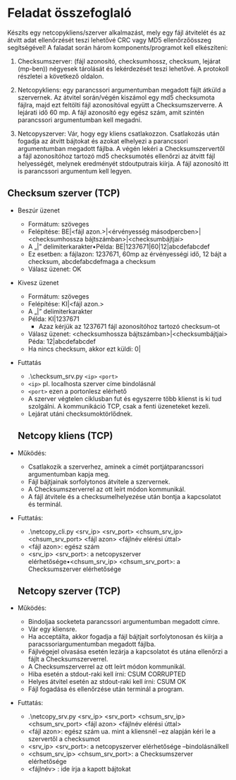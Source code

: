 # Feladat összefoglaló
Készíts egy netcopykliens/szerver alkalmazást, mely egy fájl átvitelét és az átvitt adat ellenőrzését teszi lehetővé CRC vagy MD5 ellenőrzőösszeg segítségével! A faladat során három komponents/programot kell elkészíteni:

1. Checksumszerver: (fájl azonosító, checksumhossz, checksum, lejárat (mp-ben)) négyesek tárolását és lekérdezését teszi lehetővé. A protokoll részletei a következő oldalon.

2. Netcopykliens: egy parancssori argumentumban megadott fájlt átküld a szervernek. Az átvitel során/végén kiszámol egy md5 checksumota fájlra, majd ezt feltölti fájl azonosítóval együtt a Checksumszerverre. A lejárati idő 60 mp. A fájl azonosító egy egész szám, amit szintén parancssori argumentumban kell megadni.

3. Netcopyszerver: Vár, hogy egy kliens csatlakozzon. Csatlakozás után fogadja az átvitt bájtokat és azokat elhelyezi a parancssori argumentumban megadott fájlba. A végén lekéri a Checksumszervertől a fájl azonosítóhoz tartozó md5 checksumotés ellenőrzi az átvitt fájl helyességét, melynek eredményét stdoutputrais kiírja. A fájl azonosító itt is parancssori argumentum kell legyen.

## Checksum szerver (TCP)
- Beszúr üzenet 
  - Formátum: szöveges
  - Felépítése: BE|<fájl azon.>|<érvényesség másodpercben>|<checksumhossza bájtszámban>|<checksumbájtjai>
  - A „|” delimiterkarakter•Példa: BE|1237671|60|12|abcdefabcdef
  - Ez esetben: a fájlazon: 1237671, 60mp az érvényességi idő, 12 bájt a checksum, abcdefabcdefmaga a checksum
  - Válasz üzenet: OK
- Kivesz üzenet
  - Formátum: szöveges
  - Felépítése: KI|<fájl azon.>
  - A „|” delimiterkarakter
  - Példa: KI|1237671
    - Azaz kérjük az 1237671 fájl azonosítóhoz tartozó checksum-ot
  - Válasz üzenet: <checksumhossza bájtszámban>|<checksumbájtjai> Péda: 12|abcdefabcdef
  - Ha nincs checksum, akkor ezt küldi: 0|
- Futtatás
  - .\checksum_srv.py `<ip>` `<port>`
  - `<ip>` pl. localhosta szerver címe bindolásnál
  - `<port>` ezen a portonlesz elérhető
  - A szerver végtelen ciklusban fut és egyszerre több klienst is ki tud szolgálni. A kommunikáció TCP, csak a fenti üzeneteket kezeli.
  - Lejárat utáni checksumoktörlődnek.
  
  ## Netcopy kliens (TCP)
- Működés:
  - Csatlakozik a szerverhez, aminek a címét portjátparancssori argumentumban kapja meg.
  - Fájl bájtjainak sorfolytonos átvitele a szervernek.
  - A Checksumszerverrel az ott leírt módon kommunikál.
  - A fájl átvitele és a checksumelhelyezése után bontja a kapcsolatot és terminál.
- Futtatás:
  - .\netcopy_cli.py <srv_ip> <srv_port> <chsum_srv_ip> <chsum_srv_port> <fájl azon> <fájlnév elérési úttal>
  - <fájl azon>:  egész szám
  - <srv_ip> <srv_port>: a netcopyszerver elérhetősége•<chsum_srv_ip> <chsum_srv_port>: a Checksumszerver elérhetősége
  
  ## Netcopy szerver (TCP)
- Működés:
  - Bindoljaa socketeta parancssori argumentumban megadott címre.
  - Vár egy kliensre.
  - Ha acceptálta, akkor fogadja a fájl bájtjait sorfolytonosan és kiírja a paracssoriargumentumban megadott fájlba.
  - Fájlvégejel olvasása esetén lezárja a kapcsolatot és utána ellenőrzi a fájlt a Checksumszerverrel.
  - A Checksumszerverrel az ott leírt módon kommunikál.
  - Hiba esetén a stdout-raki kell írni: CSUM CORRUPTED
  - Helyes átvitel esetén az stdout-raki kell írni: CSUM OK
  - Fájl fogadása és ellenőrzése után terminál a program.
- Futtatás:
  - .\netcopy_srv.py <srv_ip> <srv_port> <chsum_srv_ip> <chsum_srv_port> <fájl azon> <fájlnév elérési úttal>
  - <fájl azon>:  egész szám ua. mint a kliensnél –ez alapján kéri le a szervertől a checksumot
  - <srv_ip> <srv_port>: a netcopyszerver elérhetősége –bindolásnálkell
  - <chsum_srv_ip> <chsum_srv_port>: a Checksumszerver elérhetősége
  - <fájlnév> : ide írja a kapott bájtokat
